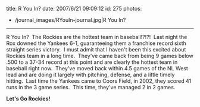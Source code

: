 title: R You In?
date: 2007/6/21 09:09:12
id: 275
photos:
- /journal_images/RYouIn-journal.jpg|R You In?
---
R You In?  The Rockies are the hottest team in baseball!?!?!  Last night the Rox downed the Yankees 6-1, guaranteeing them a franchise record sixth straight series victory.  I must admit that I haven't been this excited about Rockies team in a long time.  They've came back from being 9 games below .500 to a 37-34 record at this point and are clearly the hottest team in baseball right now.  They've moved back within 4.5 games of the NL West lead and are doing it largely with pitching, defense, and a little timely hitting.  Last time the Yankees came to Coors Field, in 2002, they scored 41 runs in the 3 game series.  This time, they've managed 2 in 2 games. 

**Let's Go Rockies!**